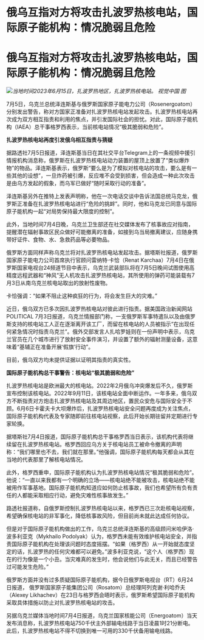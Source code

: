 # 俄乌互指对方将攻击扎波罗热核电站，国际原子能机构：情况脆弱且危险

# 俄乌互指对方将攻击扎波罗热核电站，国际原子能机构：情况脆弱且危险

![](https://inews.gtimg.com/newsapp_bt/0/15811908448/1000)_当地时间2023年6月15日，扎波罗热地区，扎波罗热核电站。
视觉中国 图_

7月5日，乌克兰总统泽连斯基与俄罗斯国家原子能电力公司（Rosenergoatom）分别发出警告，称对方国家正准备对扎波罗热核电站发起攻击。扎波罗热核电站再次成为双方相互指责和利用的焦点，并引发国际社会的担忧。对此，国际原子能机构（IAEA）总干事格罗西表示，当前核电站情况“极其脆弱和危险”。

**扎波罗热核电站再度引发俄乌相互指责与猜疑**

据路透社7月5日报道，泽连斯基当日在其社交平台Telegram上的一条视频中援引情报机构消息称，俄罗斯在扎波罗热核电站动力装置的屋顶上放置了“类似爆炸物”的物品。泽连斯基表示，俄罗斯“要么是为了模拟对核电站的攻击，要么是有一些其他的设想”，一旦炸药被引爆，反应堆不会受到损害，但会造成一种此次攻击是由乌方发起的假象，而乌军已做好“随时采取行动的准备”。

泽连斯基另外在推特上发表声明称，他在一次电话交谈中告诉法国总统马克龙，俄罗斯正准备在扎波罗热核电站进行“危险的挑衅”。同时，他和马克龙已同意与国际原子能机构一起“对局势保持最大限度的控制”。

此外，当地时间7月4日晚，乌克兰卫生部还在社交媒体发布了核事故应对指南，提醒潜在辐射事故区民众做好可能撤离的准备，如接到乌当局撤离建议，应随身携带好证件、食物、水、急救药品等必要物品。

俄罗斯方面同样声称乌克兰将对扎波罗热核电站发起攻击。据塔斯社报道，俄罗斯国家原子能电力公司首席执行官顾问雷纳特·卡恰（Renat
Karchaa）7月4日在俄罗斯国家电视台24频道节目中表示，乌克兰武装部队将在7月5日晚间试图使用高精度远程武器和“神风”无人机攻击扎波罗热核电站，其所使用的弹药可能装载有7月3日从南乌克兰核电站取出的放射性废物。

卡恰强调：“如果不阻止这种疯狂的行为，将会发生巨大的灾难。”

近日，俄乌双方已多次因扎波罗热核电站对彼此进行指责。据美国政治新闻网站POLITICAL
7月3日报道，乌克兰情报部门称，一支俄罗斯军事特遣队以及由俄罗斯支持的核电站工人正在逐渐离开该工厂，而留在核电站的人员被指示“在出现任何紧急情况时指责乌克兰”。俄外交部发言人扎哈罗娃则在一份声明中表示，乌克兰官员在几个城市进行了放射安全事件演习，并设置了额外的辐射测量设备，这意味着“基辅正在准备开展‘假旗’行动”。

目前，俄乌双方均未提供证据以证明其指责的真实性。

**国际原子能机构总干事警告：核电站“极其脆弱和危险”**

扎波罗热核电站是欧洲最大的核电站。2022年2月俄乌冲突爆发后不久，俄罗斯宣布控制该核电站。2022年9月11日，该核电站全面中断运作。一年多来，俄乌双方不断指责对方炮击扎波罗热核电站及其周边地区，置民众安危与国际安全于不顾。6月6日卡霍夫卡大坝爆炸后，扎波罗热核电站安全问题再度成为关注焦点，国际原子能机构代表及专家随即前往核电站视察，此后开始长期驻留并定期进行专家轮换。

据塔斯社7月4日报道，国际原子能机构总干事格罗西当日表示，该机构代表将继续留在扎波罗热核电站。格罗西回应乌方关于核电站员工被命令撤离的声明称：“我们哪里也不去，我们就在那里。”他强调，国际原子能机构每天都会从其在当地的代表那里了解核电站情况。

此外，格罗西重申，国际原子能机构认为扎波罗热核电站情况“极其脆弱和危险”。他说：“一直以来我都有一个明确的立场——核电站绝不能被攻击，核电站绝不能被用作军事基地。国际原子能机构知道应如何防止核事故，我们也希望所有负有责任的人都能采取相应行动，避免灾难性核事故发生。”

路透社报道称，自俄罗斯控制扎波罗热核电站以来，格罗西已三次赴核电站视察，希望确保核电站的非军事化，降低核事故风险，但目前尚未就此达成任何协议。

但是对于国际原子能机构做出的工作，乌克兰总统泽连斯基的高级顾问米哈伊洛·波多利亚克（Mykhailo
Podolyak）认为，格罗西未能有效维护核电站安全，并指责国际原子能机构在处理该问题时态度摇摆。“如果（格罗西）从一开始就态度坚定的话，扎波罗热的任何灾难都可以避免。”波多利亚克说，“这个人（格罗西）现在的行为像是一个小丑。当灾难真的发生时，他会说他们与此无关，而且已经警告过可能发生危险。”

俄罗斯方面并没有过多质疑国际原子能机构，据今日俄罗斯电视台（RT）6月24日报道，
俄罗斯国家原子能集团公司（Rosatom）总经理阿列克谢·利哈乔夫（Alexey
Likhachev）在23日与格罗西会晤时表示，俄罗斯希望国际原子能机构采取具体措施以防止对扎波罗热核电站的攻击。

另据乌克兰媒体当地时间7月4日报道，乌克兰国家核能公司（Energoatom）当天发布消息称，扎波罗热核电站750千伏主外部输电线路于当日凌晨1时21分断电。此后，扎波罗热核电站不得不切换到唯一可用的330千伏备用输电线路。

